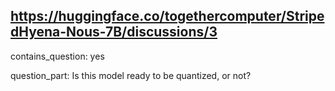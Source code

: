 ## https://huggingface.co/togethercomputer/StripedHyena-Nous-7B/discussions/3

contains_question: yes

question_part: Is this model ready to be quantized, or not?